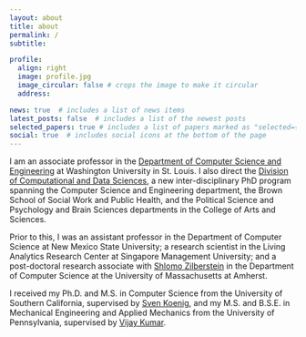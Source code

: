```yaml
---
layout: about
title: about
permalink: /
subtitle: 

profile:
  align: right
  image: profile.jpg
  image_circular: false # crops the image to make it circular
  address: 

news: true  # includes a list of news items
latest_posts: false  # includes a list of the newest posts
selected_papers: true # includes a list of papers marked as "selected={true}"
social: true  # includes social icons at the bottom of the page
---
```

I am an associate professor in the [Department of Computer Science and Engineering](https://cse.wustl.edu/)  at Washington University in St. Louis. I also direct the [Division of Computational and Data Sciences](https://datasciences.wustl.edu/), a new inter-disciplinary PhD program spanning the Computer Science and Engineering department, the Brown School of Social Work and Public Health, and the Political Science and Psychology and Brain Sciences departments in the College of Arts and Sciences.

Prior to this, I was an assistant professor in the Department of Computer Science at New Mexico State University; a research scientist in the Living Analytics Research Center at Singapore Management University; and a post-doctoral research associate with [Shlomo Zilberstein](http://rbr.cs.umass.edu/~shlomo/) in the Department of Computer Science at the University of Massachusetts at Amherst.

I received my Ph.D. and M.S. in Computer Science from the University of Southern California, supervised by [Sven Koenig](http://idm-lab.org/), and my M.S. and B.S.E. in Mechanical Engineering and Applied Mechanics from the University of Pennsylvania, supervised by [Vijay Kumar](http://alliance.seas.upenn.edu/~kumar/wiki/).

<!--
Write your biography here. Tell the world about yourself. Link to your favorite [subreddit](http://reddit.com). You can put a picture in, too. The code is already in, just name your picture `prof_pic.jpg` and put it in the `img/` folder.

Put your address / P.O. box / other info right below your picture. You can also disable any of these elements by editing `profile` property of the YAML header of your `_pages/about.md`. Edit `_bibliography/papers.bib` and Jekyll will render your [publications page](/al-folio/publications/) automatically.

Link to your social media connections, too. This theme is set up to use [Font Awesome icons](http://fortawesome.github.io/Font-Awesome/) and [Academicons](https://jpswalsh.github.io/academicons/), like the ones below. Add your Facebook, Twitter, LinkedIn, Google Scholar, or just disable all of them.
-->